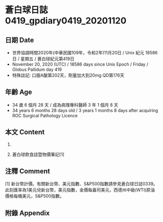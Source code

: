 [_metadata_:encoding]: - "utf-8"
[_metadata_:language]: - "zh-Hant-TW"
[_metadata_:fileformat]: - "markdown"
[_metadata_:MIME_type]: - "text/plain"
[_metadata_:markdown_version]: - "commonmark version 0.29"
[_metadata_:markdown_spec]: - "https://spec.commonmark.org/0.29/"

# 蒼白球日誌0419_gpdiary0419_20201120 #

## 日期 Date ##

* 世界協調時間2020年(中華民國109年，令和2年)11月20日 / Unix 紀元 18586 日 / 星期五 / 蒼白球紀元第419日
* November 20, 2020 (UTC) / 18586 days since Unix Epoch / Friday / Globus Pallidum day 419
* 特殊註記: 口服A酸第202天，劑量加大到20mg QD第176天

## 年齡 Age ##

* 34 歲 6 個月 28 天 / 成為病理專科醫師 3 年 1 個月 8 天
* 34 years 6 months 28 days old / 3 years 1 months 8 days after acquiring ROC Surgical Pathology Licence

## 本文 Content ##

1. 

    
2. 蒼白球飲食誌暨物價筆記[1]

    

## 注釋 Comment ##

[1] 新台幣計價。有關新台幣、美元指數、S&P500指數請參見蒼白球日誌0339。此刻匯率為1美元兌新台幣，美元指數，金價每盎司美元，西德州中級(WTI)原油價格每桶美元，S&P500指數。



## 附錄 Appendix ##

